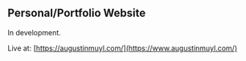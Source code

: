 ## Personal/Portfolio Website

In development.

Live at: [https://augustinmuyl.com/](https://www.augustinmuyl.com/)
